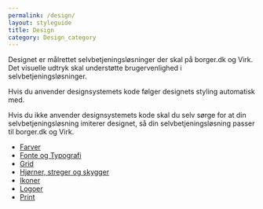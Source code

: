 ```yaml
---
permalink: /design/
layout: styleguide
title: Design
category: Design_category
---
```

<p class="font-lead">Designet er målrettet selvbetjeningsløsninger der skal på borger.dk og Virk. Det visuelle udtryk skal understøtte brugervenlighed i selvbetjeningsløsninger.</p>
<p class="font-lead">Hvis du anvender designsystemets kode følger designets styling automatisk med.</p>
<p class="font-lead">Hvis du ikke anvender designsystemets kode skal du selv sørge for at din selvbetjeningsløsning imiterer designet, så din selvbetjeningsløsning passer til borger.dk og Virk.</p>
<ul class="d-md-none">
    <li><a href="/design/farver/" class="bold-link">Farver</a></li>
    <li><a href="/design/typography/" class="bold-link">Fonte og Typografi</a></li>
    <li><a href="/design/grid/" class="bold-link">Grid</a></li>
    <li><a href="/design/borders/" class="bold-link">Hjørner, streger og skygger</a></li>
    <li><a href="/design/ikoner/" class="bold-link">Ikoner</a></li>
    <li><a href="/design/logoer/" class="bold-link">Logoer</a></li>
    <li><a href="/design/print/" class="bold-link">Print</a></li>
</ul>

